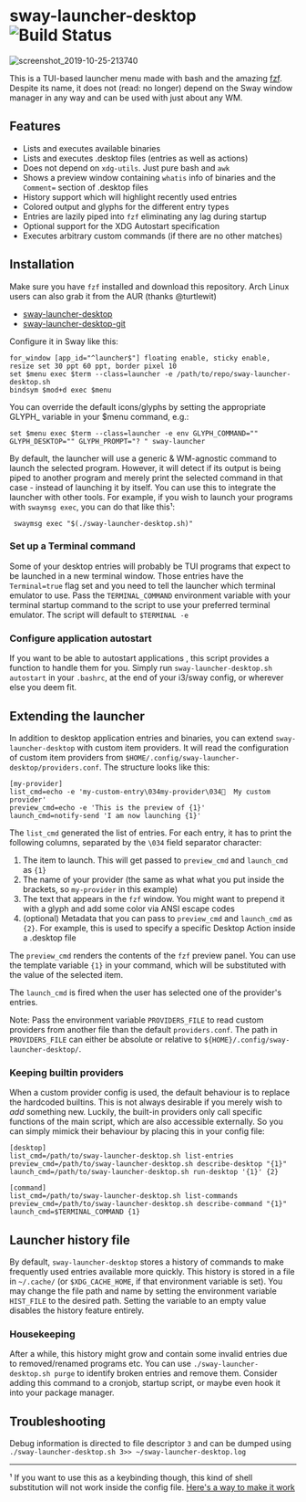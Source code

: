 # sway-launcher-desktop ![Build Status](https://github.com/Biont/sway-launcher-desktop/workflows/CI/badge.svg)

![screenshot_2019-10-25-213740](https://user-images.githubusercontent.com/4208996/67599848-3a1f3680-f771-11e9-9715-da6e943ae14e.png)

This is a TUI-based launcher menu made with bash and the amazing [fzf](https://github.com/junegunn/fzf).
Despite its name, it does not (read: no longer) depend on the Sway window manager in any way and can be used with just about any WM.

## Features
- Lists and executes available binaries
- Lists and executes .desktop files (entries as well as actions)
- Does not depend on `xdg-utils`. Just pure bash and `awk`
- Shows a preview window containing `whatis` info of binaries and the `Comment=` section of .desktop files
- History support which will highlight recently used entries
- Colored output and glyphs for the different entry types
- Entries are lazily piped into `fzf` eliminating any lag during startup
- Optional support for the XDG Autostart specification
- Executes arbitrary custom commands (if there are no other matches)

## Installation

Make sure you have `fzf` installed and download this repository. 
Arch Linux users can also grab it from the AUR (thanks @turtlewit)

* [sway-launcher-desktop](https://aur.archlinux.org/packages/sway-launcher-desktop/)
* [sway-launcher-desktop-git](https://aur.archlinux.org/packages/sway-launcher-desktop-git/)

Configure it in Sway like this:
```
for_window [app_id="^launcher$"] floating enable, sticky enable, resize set 30 ppt 60 ppt, border pixel 10
set $menu exec $term --class=launcher -e /path/to/repo/sway-launcher-desktop.sh
bindsym $mod+d exec $menu
```

You can override the default icons/glyphs by setting the appropriate GLYPH_ variable in your $menu command, e.g.:
```
set $menu exec $term --class=launcher -e env GLYPH_COMMAND="" GLYPH_DESKTOP="" GLYPH_PROMPT="? " sway-launcher
```

By default, the launcher will use a generic & WM-agnostic command to launch the selected program. 
However, it will detect if its output is being piped to another program and merely print 
the selected command in that case - instead of launching it by itself. You can use this to integrate the launcher with other tools.
For example, if you wish to launch your programs with `swaymsg exec`, you can do that like this¹:

```shell
 swaymsg exec "$(./sway-launcher-desktop.sh)"
```

### Set up a Terminal command
Some of your desktop entries will probably be TUI programs that expect to be launched in a new terminal window. Those entries have the `Terminal=true` flag set and you need to tell the launcher which terminal emulator to use. Pass the `TERMINAL_COMMAND` environment variable with your terminal startup command to the script to use your preferred terminal emulator. The script will default to `$TERMINAL -e`

### Configure application autostart
If you want to be able to autostart applications , this script provides a function to handle them for you. Simply run `sway-launcher-desktop.sh autostart` in your `.bashrc`, at the end of your i3/sway config, or wherever else you deem fit.

## Extending the launcher

In addition to desktop application entries and binaries, you can extend `sway-launcher-desktop` with custom item providers.
It will read the configuration of custom item providers from `$HOME/.config/sway-launcher-desktop/providers.conf`.
The structure looks like this:

```
[my-provider]
list_cmd=echo -e 'my-custom-entry\034my-provider\034  My custom provider'
preview_cmd=echo -e 'This is the preview of {1}'
launch_cmd=notify-send 'I am now launching {1}'
```

The `list_cmd` generated the list of entries. For each entry, it has to print the following columns, separated by the `\034` field separator character:
1. The item to launch. This will get passed to `preview_cmd` and `launch_cmd` as `{1}`
2. The name of your provider (the same as what what you put inside the brackets, so `my-provider` in this example)
3. The text that appears in the `fzf` window. You might want to prepend it with a glyph and add some color via ANSI escape codes
4. (optional) Metadata that you can pass to `preview_cmd` and `launch_cmd` as `{2}`. For example, this is used to specify a specific Desktop Action inside a .desktop file

The `preview_cmd` renders the contents of the `fzf` preview panel. You can use the template variable `{1}` in your command, which will be substituted with the value of the selected item.

The `launch_cmd` is fired when the user has selected one of the provider's entries.

Note: Pass the environment variable `PROVIDERS_FILE` to read custom providers from another file than the default `providers.conf`.
The path in `PROVIDERS_FILE` can either be absolute or relative to `${HOME}/.config/sway-launcher-desktop/`.


### Keeping builtin providers
When a custom provider config is used, the default behaviour is to replace the hardcoded builtins. This is not always desirable if you merely wish to *add* something new. Luckily, the built-in providers only call specific functions of the main script, which are also accessible externally.
So you can simply mimick their behaviour by placing this in your config file:

```
[desktop]
list_cmd=/path/to/sway-launcher-desktop.sh list-entries
preview_cmd=/path/to/sway-launcher-desktop.sh describe-desktop "{1}"
launch_cmd=/path/to/sway-launcher-desktop.sh run-desktop '{1}' {2}

[command]
list_cmd=/path/to/sway-launcher-desktop.sh list-commands
preview_cmd=/path/to/sway-launcher-desktop.sh describe-command "{1}"
launch_cmd=$TERMINAL_COMMAND {1}
```

## Launcher history file

By default, `sway-launcher-desktop` stores a history of commands to make frequently used entries available more quickly.
This history is stored in a file in `~/.cache/` (or `$XDG_CACHE_HOME`, if that environment variable is set).
You may change the file path and name by setting the environment variable `HIST_FILE` to the desired path.
Setting the variable to an empty value disables the history feature entirely.

### Housekeeping
After a while, this history might grow and contain some invalid entries due to removed/renamed programs etc.
You can use `./sway-launcher-desktop.sh purge` to identify broken entries and remove them.
Consider adding this command to a cronjob, startup script, or maybe even hook it into your package manager.


## Troubleshooting

Debug information is directed to file descriptor `3` and can be dumped using `./sway-launcher-desktop.sh 3>> ~/sway-launcher-desktop.log`

---

¹ If you want to use this as a keybinding though, this kind of shell substitution will not work inside the config file. [Here's a way to make it work](https://github.com/Biont/sway-launcher-desktop/issues/33#issuecomment-765145677)
